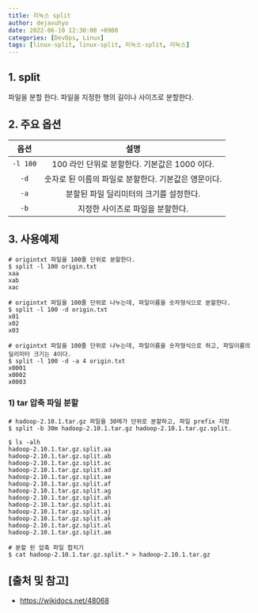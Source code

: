 ```yaml
---
title: 리눅스 split
author: dejavuhyo
date: 2022-06-10 12:30:00 +0900
categories: [DevOps, Linux]
tags: [linux-split, linux-split, 리눅스-split, 리눅스]
---
```


## 1. split
파일을 분할 한다. 파일을 지정한 행의 길이나 사이즈로 분할한다.

## 2. 주요 옵션

| 옵션 | 설명 |
|:---:|:---:|
| `-l 100` | 100 라인 단위로 분할한다. 기본값은 1000 이다. |
| `-d` | 숫자로 된 이름의 파일로 분할한다. 기본값은 영문이다. |
| `-a` | 분할된 파일 딜리미터의 크기를 설정한다. |
| `-b` | 지정한 사이즈로 파일을 분할한다. |

## 3. 사용예제

```shell
# origintxt 파일을 100줄 단위로 분할한다.
$ split -l 100 origin.txt
xaa
xab
xac

# origintxt 파일을 100줄 단위로 나누는데, 파일이름을 숫자형식으로 분할한다.
$ split -l 100 -d origin.txt
x01
x02
x03

# origintxt 파일을 100줄 단위로 나누는데, 파일이름을 숫자형식으로 하고, 파일이름의 딜리미터 크기는 4이다.
$ split -l 100 -d -a 4 origin.txt
x0001
x0002
x0003
```

### 1) tar 압축 파일 분할

```shell
# hadoop-2.10.1.tar.gz 파일을 30메가 단위로 분할하고, 파일 prefix 지정
$ split -b 30m hadoop-2.10.1.tar.gz hadoop-2.10.1.tar.gz.split.

$ ls -alh
hadoop-2.10.1.tar.gz.split.aa
hadoop-2.10.1.tar.gz.split.ab
hadoop-2.10.1.tar.gz.split.ac
hadoop-2.10.1.tar.gz.split.ad
hadoop-2.10.1.tar.gz.split.ae
hadoop-2.10.1.tar.gz.split.af
hadoop-2.10.1.tar.gz.split.ag
hadoop-2.10.1.tar.gz.split.ah
hadoop-2.10.1.tar.gz.split.ai
hadoop-2.10.1.tar.gz.split.aj
hadoop-2.10.1.tar.gz.split.ak
hadoop-2.10.1.tar.gz.split.al
hadoop-2.10.1.tar.gz.split.am

# 분할 된 압축 파일 합치기
$ cat hadoop-2.10.1.tar.gz.split.* > hadoop-2.10.1.tar.gz
```

## [출처 및 참고]
* <https://wikidocs.net/48068>
